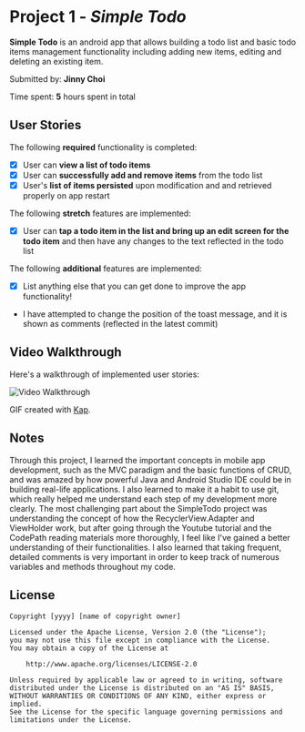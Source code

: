 # Project 1 - *Simple Todo*

**Simple Todo** is an android app that allows building a todo list and basic todo items management functionality including adding new items, editing and deleting an existing item.

Submitted by: **Jinny Choi**

Time spent: **5** hours spent in total

## User Stories

The following **required** functionality is completed:

* [x] User can **view a list of todo items**
* [x] User can **successfully add and remove items** from the todo list
* [x] User's **list of items persisted** upon modification and and retrieved properly on app restart

The following **stretch** features are implemented:

* [x] User can **tap a todo item in the list and bring up an edit screen for the todo item** and then have any changes to the text reflected in the todo list

The following **additional** features are implemented:

* [x] List anything else that you can get done to improve the app functionality!
* I have attempted to change the position of the toast message, and it is shown as comments (reflected in the latest commit)

## Video Walkthrough

Here's a walkthrough of implemented user stories:

<img src='walkthrough2.gif' title='Video Walkthrough' width='' alt='Video Walkthrough' />

GIF created with [Kap](https://getkap.co/).

## Notes

Through this project, I learned the important concepts in mobile app development, such as the MVC paradigm and the basic functions of CRUD, and was amazed by how powerful Java and Android Studio IDE could be in building real-life applications. I also learned to make it a habit to use git, which really helped me understand each step of my development more clearly. 
The most challenging part about the SimpleTodo project was understanding the concept of how the RecyclerView.Adapter and ViewHolder work, but after going through the Youtube tutorial and the CodePath reading materials more thoroughly, I feel like I've gained a better understanding of their functionalities. I also learned that taking frequent, detailed comments is very important in order to keep track of numerous variables and methods throughout my code.

## License

    Copyright [yyyy] [name of copyright owner]

    Licensed under the Apache License, Version 2.0 (the "License");
    you may not use this file except in compliance with the License.
    You may obtain a copy of the License at

        http://www.apache.org/licenses/LICENSE-2.0

    Unless required by applicable law or agreed to in writing, software
    distributed under the License is distributed on an "AS IS" BASIS,
    WITHOUT WARRANTIES OR CONDITIONS OF ANY KIND, either express or implied.
    See the License for the specific language governing permissions and
    limitations under the License.
